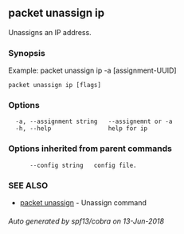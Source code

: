 ## packet unassign ip

Unassigns an IP address.

### Synopsis

Example:
  packet unassign ip -a [assignment-UUID]
	

```
packet unassign ip [flags]
```

### Options

```
  -a, --assignment string   --assignemnt or -a
  -h, --help                help for ip
```

### Options inherited from parent commands

```
      --config string   config file.
```

### SEE ALSO

* [packet unassign](packet_unassign.md)	 - Unassign command

###### Auto generated by spf13/cobra on 13-Jun-2018
